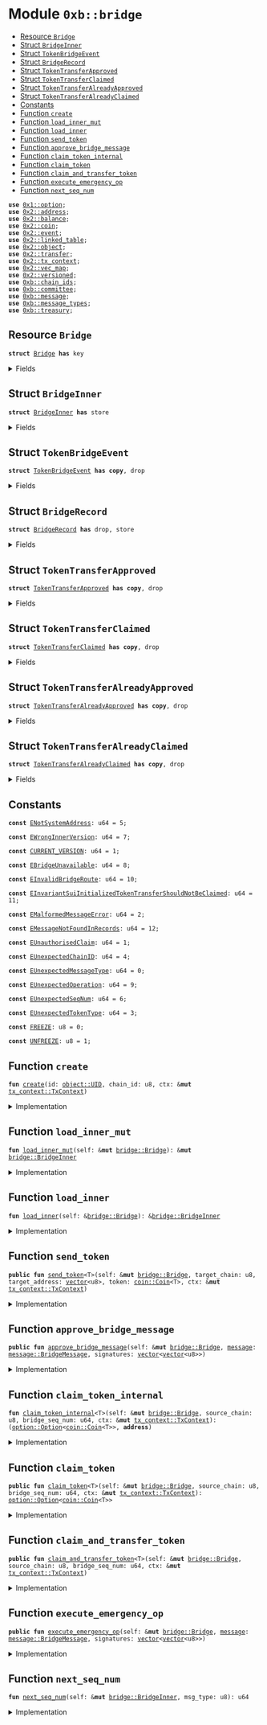 
<a name="0xb_bridge"></a>

# Module `0xb::bridge`



-  [Resource `Bridge`](#0xb_bridge_Bridge)
-  [Struct `BridgeInner`](#0xb_bridge_BridgeInner)
-  [Struct `TokenBridgeEvent`](#0xb_bridge_TokenBridgeEvent)
-  [Struct `BridgeRecord`](#0xb_bridge_BridgeRecord)
-  [Struct `TokenTransferApproved`](#0xb_bridge_TokenTransferApproved)
-  [Struct `TokenTransferClaimed`](#0xb_bridge_TokenTransferClaimed)
-  [Struct `TokenTransferAlreadyApproved`](#0xb_bridge_TokenTransferAlreadyApproved)
-  [Struct `TokenTransferAlreadyClaimed`](#0xb_bridge_TokenTransferAlreadyClaimed)
-  [Constants](#@Constants_0)
-  [Function `create`](#0xb_bridge_create)
-  [Function `load_inner_mut`](#0xb_bridge_load_inner_mut)
-  [Function `load_inner`](#0xb_bridge_load_inner)
-  [Function `send_token`](#0xb_bridge_send_token)
-  [Function `approve_bridge_message`](#0xb_bridge_approve_bridge_message)
-  [Function `claim_token_internal`](#0xb_bridge_claim_token_internal)
-  [Function `claim_token`](#0xb_bridge_claim_token)
-  [Function `claim_and_transfer_token`](#0xb_bridge_claim_and_transfer_token)
-  [Function `execute_emergency_op`](#0xb_bridge_execute_emergency_op)
-  [Function `next_seq_num`](#0xb_bridge_next_seq_num)


<pre><code><b>use</b> <a href="dependencies/move-stdlib/option.md#0x1_option">0x1::option</a>;
<b>use</b> <a href="dependencies/sui-framework/address.md#0x2_address">0x2::address</a>;
<b>use</b> <a href="dependencies/sui-framework/balance.md#0x2_balance">0x2::balance</a>;
<b>use</b> <a href="dependencies/sui-framework/coin.md#0x2_coin">0x2::coin</a>;
<b>use</b> <a href="dependencies/sui-framework/event.md#0x2_event">0x2::event</a>;
<b>use</b> <a href="dependencies/sui-framework/linked_table.md#0x2_linked_table">0x2::linked_table</a>;
<b>use</b> <a href="dependencies/sui-framework/object.md#0x2_object">0x2::object</a>;
<b>use</b> <a href="dependencies/sui-framework/transfer.md#0x2_transfer">0x2::transfer</a>;
<b>use</b> <a href="dependencies/sui-framework/tx_context.md#0x2_tx_context">0x2::tx_context</a>;
<b>use</b> <a href="dependencies/sui-framework/vec_map.md#0x2_vec_map">0x2::vec_map</a>;
<b>use</b> <a href="dependencies/sui-framework/versioned.md#0x2_versioned">0x2::versioned</a>;
<b>use</b> <a href="chain_ids.md#0xb_chain_ids">0xb::chain_ids</a>;
<b>use</b> <a href="committee.md#0xb_committee">0xb::committee</a>;
<b>use</b> <a href="message.md#0xb_message">0xb::message</a>;
<b>use</b> <a href="message_types.md#0xb_message_types">0xb::message_types</a>;
<b>use</b> <a href="treasury.md#0xb_treasury">0xb::treasury</a>;
</code></pre>



<a name="0xb_bridge_Bridge"></a>

## Resource `Bridge`



<pre><code><b>struct</b> <a href="bridge.md#0xb_bridge_Bridge">Bridge</a> <b>has</b> key
</code></pre>



<details>
<summary>Fields</summary>


<dl>
<dt>
<code>id: <a href="dependencies/sui-framework/object.md#0x2_object_UID">object::UID</a></code>
</dt>
<dd>

</dd>
<dt>
<code>inner: <a href="dependencies/sui-framework/versioned.md#0x2_versioned_Versioned">versioned::Versioned</a></code>
</dt>
<dd>

</dd>
</dl>


</details>

<a name="0xb_bridge_BridgeInner"></a>

## Struct `BridgeInner`



<pre><code><b>struct</b> <a href="bridge.md#0xb_bridge_BridgeInner">BridgeInner</a> <b>has</b> store
</code></pre>



<details>
<summary>Fields</summary>


<dl>
<dt>
<code>bridge_version: u64</code>
</dt>
<dd>

</dd>
<dt>
<code>chain_id: u8</code>
</dt>
<dd>

</dd>
<dt>
<code>sequence_nums: <a href="dependencies/sui-framework/vec_map.md#0x2_vec_map_VecMap">vec_map::VecMap</a>&lt;u8, u64&gt;</code>
</dt>
<dd>

</dd>
<dt>
<code><a href="committee.md#0xb_committee">committee</a>: <a href="committee.md#0xb_committee_BridgeCommittee">committee::BridgeCommittee</a></code>
</dt>
<dd>

</dd>
<dt>
<code><a href="treasury.md#0xb_treasury">treasury</a>: <a href="treasury.md#0xb_treasury_BridgeTreasury">treasury::BridgeTreasury</a></code>
</dt>
<dd>

</dd>
<dt>
<code>bridge_records: <a href="dependencies/sui-framework/linked_table.md#0x2_linked_table_LinkedTable">linked_table::LinkedTable</a>&lt;<a href="message.md#0xb_message_BridgeMessageKey">message::BridgeMessageKey</a>, <a href="bridge.md#0xb_bridge_BridgeRecord">bridge::BridgeRecord</a>&gt;</code>
</dt>
<dd>

</dd>
<dt>
<code>frozen: bool</code>
</dt>
<dd>

</dd>
</dl>


</details>

<a name="0xb_bridge_TokenBridgeEvent"></a>

## Struct `TokenBridgeEvent`



<pre><code><b>struct</b> <a href="bridge.md#0xb_bridge_TokenBridgeEvent">TokenBridgeEvent</a> <b>has</b> <b>copy</b>, drop
</code></pre>



<details>
<summary>Fields</summary>


<dl>
<dt>
<code>message_type: u8</code>
</dt>
<dd>

</dd>
<dt>
<code>seq_num: u64</code>
</dt>
<dd>

</dd>
<dt>
<code>source_chain: u8</code>
</dt>
<dd>

</dd>
<dt>
<code>sender_address: <a href="dependencies/move-stdlib/vector.md#0x1_vector">vector</a>&lt;u8&gt;</code>
</dt>
<dd>

</dd>
<dt>
<code>target_chain: u8</code>
</dt>
<dd>

</dd>
<dt>
<code>target_address: <a href="dependencies/move-stdlib/vector.md#0x1_vector">vector</a>&lt;u8&gt;</code>
</dt>
<dd>

</dd>
<dt>
<code>token_type: u8</code>
</dt>
<dd>

</dd>
<dt>
<code>amount: u64</code>
</dt>
<dd>

</dd>
</dl>


</details>

<a name="0xb_bridge_BridgeRecord"></a>

## Struct `BridgeRecord`



<pre><code><b>struct</b> <a href="bridge.md#0xb_bridge_BridgeRecord">BridgeRecord</a> <b>has</b> drop, store
</code></pre>



<details>
<summary>Fields</summary>


<dl>
<dt>
<code><a href="message.md#0xb_message">message</a>: <a href="message.md#0xb_message_BridgeMessage">message::BridgeMessage</a></code>
</dt>
<dd>

</dd>
<dt>
<code>verified_signatures: <a href="dependencies/move-stdlib/option.md#0x1_option_Option">option::Option</a>&lt;<a href="dependencies/move-stdlib/vector.md#0x1_vector">vector</a>&lt;<a href="dependencies/move-stdlib/vector.md#0x1_vector">vector</a>&lt;u8&gt;&gt;&gt;</code>
</dt>
<dd>

</dd>
<dt>
<code>claimed: bool</code>
</dt>
<dd>

</dd>
</dl>


</details>

<a name="0xb_bridge_TokenTransferApproved"></a>

## Struct `TokenTransferApproved`



<pre><code><b>struct</b> <a href="bridge.md#0xb_bridge_TokenTransferApproved">TokenTransferApproved</a> <b>has</b> <b>copy</b>, drop
</code></pre>



<details>
<summary>Fields</summary>


<dl>
<dt>
<code>message_key: <a href="message.md#0xb_message_BridgeMessageKey">message::BridgeMessageKey</a></code>
</dt>
<dd>

</dd>
</dl>


</details>

<a name="0xb_bridge_TokenTransferClaimed"></a>

## Struct `TokenTransferClaimed`



<pre><code><b>struct</b> <a href="bridge.md#0xb_bridge_TokenTransferClaimed">TokenTransferClaimed</a> <b>has</b> <b>copy</b>, drop
</code></pre>



<details>
<summary>Fields</summary>


<dl>
<dt>
<code>message_key: <a href="message.md#0xb_message_BridgeMessageKey">message::BridgeMessageKey</a></code>
</dt>
<dd>

</dd>
</dl>


</details>

<a name="0xb_bridge_TokenTransferAlreadyApproved"></a>

## Struct `TokenTransferAlreadyApproved`



<pre><code><b>struct</b> <a href="bridge.md#0xb_bridge_TokenTransferAlreadyApproved">TokenTransferAlreadyApproved</a> <b>has</b> <b>copy</b>, drop
</code></pre>



<details>
<summary>Fields</summary>


<dl>
<dt>
<code>message_key: <a href="message.md#0xb_message_BridgeMessageKey">message::BridgeMessageKey</a></code>
</dt>
<dd>

</dd>
</dl>


</details>

<a name="0xb_bridge_TokenTransferAlreadyClaimed"></a>

## Struct `TokenTransferAlreadyClaimed`



<pre><code><b>struct</b> <a href="bridge.md#0xb_bridge_TokenTransferAlreadyClaimed">TokenTransferAlreadyClaimed</a> <b>has</b> <b>copy</b>, drop
</code></pre>



<details>
<summary>Fields</summary>


<dl>
<dt>
<code>message_key: <a href="message.md#0xb_message_BridgeMessageKey">message::BridgeMessageKey</a></code>
</dt>
<dd>

</dd>
</dl>


</details>

<a name="@Constants_0"></a>

## Constants


<a name="0xb_bridge_ENotSystemAddress"></a>



<pre><code><b>const</b> <a href="bridge.md#0xb_bridge_ENotSystemAddress">ENotSystemAddress</a>: u64 = 5;
</code></pre>



<a name="0xb_bridge_EWrongInnerVersion"></a>



<pre><code><b>const</b> <a href="bridge.md#0xb_bridge_EWrongInnerVersion">EWrongInnerVersion</a>: u64 = 7;
</code></pre>



<a name="0xb_bridge_CURRENT_VERSION"></a>



<pre><code><b>const</b> <a href="bridge.md#0xb_bridge_CURRENT_VERSION">CURRENT_VERSION</a>: u64 = 1;
</code></pre>



<a name="0xb_bridge_EBridgeUnavailable"></a>



<pre><code><b>const</b> <a href="bridge.md#0xb_bridge_EBridgeUnavailable">EBridgeUnavailable</a>: u64 = 8;
</code></pre>



<a name="0xb_bridge_EInvalidBridgeRoute"></a>



<pre><code><b>const</b> <a href="bridge.md#0xb_bridge_EInvalidBridgeRoute">EInvalidBridgeRoute</a>: u64 = 10;
</code></pre>



<a name="0xb_bridge_EInvariantSuiInitializedTokenTransferShouldNotBeClaimed"></a>



<pre><code><b>const</b> <a href="bridge.md#0xb_bridge_EInvariantSuiInitializedTokenTransferShouldNotBeClaimed">EInvariantSuiInitializedTokenTransferShouldNotBeClaimed</a>: u64 = 11;
</code></pre>



<a name="0xb_bridge_EMalformedMessageError"></a>



<pre><code><b>const</b> <a href="bridge.md#0xb_bridge_EMalformedMessageError">EMalformedMessageError</a>: u64 = 2;
</code></pre>



<a name="0xb_bridge_EMessageNotFoundInRecords"></a>



<pre><code><b>const</b> <a href="bridge.md#0xb_bridge_EMessageNotFoundInRecords">EMessageNotFoundInRecords</a>: u64 = 12;
</code></pre>



<a name="0xb_bridge_EUnauthorisedClaim"></a>



<pre><code><b>const</b> <a href="bridge.md#0xb_bridge_EUnauthorisedClaim">EUnauthorisedClaim</a>: u64 = 1;
</code></pre>



<a name="0xb_bridge_EUnexpectedChainID"></a>



<pre><code><b>const</b> <a href="bridge.md#0xb_bridge_EUnexpectedChainID">EUnexpectedChainID</a>: u64 = 4;
</code></pre>



<a name="0xb_bridge_EUnexpectedMessageType"></a>



<pre><code><b>const</b> <a href="bridge.md#0xb_bridge_EUnexpectedMessageType">EUnexpectedMessageType</a>: u64 = 0;
</code></pre>



<a name="0xb_bridge_EUnexpectedOperation"></a>



<pre><code><b>const</b> <a href="bridge.md#0xb_bridge_EUnexpectedOperation">EUnexpectedOperation</a>: u64 = 9;
</code></pre>



<a name="0xb_bridge_EUnexpectedSeqNum"></a>



<pre><code><b>const</b> <a href="bridge.md#0xb_bridge_EUnexpectedSeqNum">EUnexpectedSeqNum</a>: u64 = 6;
</code></pre>



<a name="0xb_bridge_EUnexpectedTokenType"></a>



<pre><code><b>const</b> <a href="bridge.md#0xb_bridge_EUnexpectedTokenType">EUnexpectedTokenType</a>: u64 = 3;
</code></pre>



<a name="0xb_bridge_FREEZE"></a>



<pre><code><b>const</b> <a href="bridge.md#0xb_bridge_FREEZE">FREEZE</a>: u8 = 0;
</code></pre>



<a name="0xb_bridge_UNFREEZE"></a>



<pre><code><b>const</b> <a href="bridge.md#0xb_bridge_UNFREEZE">UNFREEZE</a>: u8 = 1;
</code></pre>



<a name="0xb_bridge_create"></a>

## Function `create`



<pre><code><b>fun</b> <a href="bridge.md#0xb_bridge_create">create</a>(id: <a href="dependencies/sui-framework/object.md#0x2_object_UID">object::UID</a>, chain_id: u8, ctx: &<b>mut</b> <a href="dependencies/sui-framework/tx_context.md#0x2_tx_context_TxContext">tx_context::TxContext</a>)
</code></pre>



<details>
<summary>Implementation</summary>


<pre><code><b>fun</b> <a href="bridge.md#0xb_bridge_create">create</a>(id: UID, chain_id: u8, ctx: &<b>mut</b> TxContext) {
    <b>assert</b>!(<a href="dependencies/sui-framework/tx_context.md#0x2_tx_context_sender">tx_context::sender</a>(ctx) == @0x0, <a href="bridge.md#0xb_bridge_ENotSystemAddress">ENotSystemAddress</a>);
    <b>let</b> bridge_inner = <a href="bridge.md#0xb_bridge_BridgeInner">BridgeInner</a> {
        bridge_version: <a href="bridge.md#0xb_bridge_CURRENT_VERSION">CURRENT_VERSION</a>,
        chain_id,
        sequence_nums: <a href="dependencies/sui-framework/vec_map.md#0x2_vec_map_empty">vec_map::empty</a>&lt;u8, u64&gt;(),
        <a href="committee.md#0xb_committee">committee</a>: <a href="committee.md#0xb_committee_create">committee::create</a>(ctx),
        <a href="treasury.md#0xb_treasury">treasury</a>: <a href="treasury.md#0xb_treasury_create">treasury::create</a>(ctx),
        bridge_records: <a href="dependencies/sui-framework/linked_table.md#0x2_linked_table_new">linked_table::new</a>&lt;BridgeMessageKey, <a href="bridge.md#0xb_bridge_BridgeRecord">BridgeRecord</a>&gt;(ctx),
        frozen: <b>false</b>,
    };
    <b>let</b> <a href="bridge.md#0xb_bridge">bridge</a> = <a href="bridge.md#0xb_bridge_Bridge">Bridge</a> {
        id,
        inner: <a href="dependencies/sui-framework/versioned.md#0x2_versioned_create">versioned::create</a>(<a href="bridge.md#0xb_bridge_CURRENT_VERSION">CURRENT_VERSION</a>, bridge_inner, ctx)
    };
    <a href="dependencies/sui-framework/transfer.md#0x2_transfer_share_object">transfer::share_object</a>(<a href="bridge.md#0xb_bridge">bridge</a>);
}
</code></pre>



</details>

<a name="0xb_bridge_load_inner_mut"></a>

## Function `load_inner_mut`



<pre><code><b>fun</b> <a href="bridge.md#0xb_bridge_load_inner_mut">load_inner_mut</a>(self: &<b>mut</b> <a href="bridge.md#0xb_bridge_Bridge">bridge::Bridge</a>): &<b>mut</b> <a href="bridge.md#0xb_bridge_BridgeInner">bridge::BridgeInner</a>
</code></pre>



<details>
<summary>Implementation</summary>


<pre><code><b>fun</b> <a href="bridge.md#0xb_bridge_load_inner_mut">load_inner_mut</a>(
    self: &<b>mut</b> <a href="bridge.md#0xb_bridge_Bridge">Bridge</a>,
): &<b>mut</b> <a href="bridge.md#0xb_bridge_BridgeInner">BridgeInner</a> {
    <b>let</b> version = <a href="dependencies/sui-framework/versioned.md#0x2_versioned_version">versioned::version</a>(&self.inner);

    // TODO: Replace this <b>with</b> a lazy <b>update</b> function when we add a new version of the inner <a href="dependencies/sui-framework/object.md#0x2_object">object</a>.
    <b>assert</b>!(version == <a href="bridge.md#0xb_bridge_CURRENT_VERSION">CURRENT_VERSION</a>, <a href="bridge.md#0xb_bridge_EWrongInnerVersion">EWrongInnerVersion</a>);
    <b>let</b> inner: &<b>mut</b> <a href="bridge.md#0xb_bridge_BridgeInner">BridgeInner</a> = <a href="dependencies/sui-framework/versioned.md#0x2_versioned_load_value_mut">versioned::load_value_mut</a>(&<b>mut</b> self.inner);
    <b>assert</b>!(inner.bridge_version == version, <a href="bridge.md#0xb_bridge_EWrongInnerVersion">EWrongInnerVersion</a>);
    inner
}
</code></pre>



</details>

<a name="0xb_bridge_load_inner"></a>

## Function `load_inner`



<pre><code><b>fun</b> <a href="bridge.md#0xb_bridge_load_inner">load_inner</a>(self: &<a href="bridge.md#0xb_bridge_Bridge">bridge::Bridge</a>): &<a href="bridge.md#0xb_bridge_BridgeInner">bridge::BridgeInner</a>
</code></pre>



<details>
<summary>Implementation</summary>


<pre><code><b>fun</b> <a href="bridge.md#0xb_bridge_load_inner">load_inner</a>(
    self: &<a href="bridge.md#0xb_bridge_Bridge">Bridge</a>,
): &<a href="bridge.md#0xb_bridge_BridgeInner">BridgeInner</a> {
    <b>let</b> version = <a href="dependencies/sui-framework/versioned.md#0x2_versioned_version">versioned::version</a>(&self.inner);

    // TODO: Replace this <b>with</b> a lazy <b>update</b> function when we add a new version of the inner <a href="dependencies/sui-framework/object.md#0x2_object">object</a>.
    <b>assert</b>!(version == <a href="bridge.md#0xb_bridge_CURRENT_VERSION">CURRENT_VERSION</a>, <a href="bridge.md#0xb_bridge_EWrongInnerVersion">EWrongInnerVersion</a>);
    <b>let</b> inner: &<a href="bridge.md#0xb_bridge_BridgeInner">BridgeInner</a> = <a href="dependencies/sui-framework/versioned.md#0x2_versioned_load_value">versioned::load_value</a>(&self.inner);
    <b>assert</b>!(inner.bridge_version == version, <a href="bridge.md#0xb_bridge_EWrongInnerVersion">EWrongInnerVersion</a>);
    inner
}
</code></pre>



</details>

<a name="0xb_bridge_send_token"></a>

## Function `send_token`



<pre><code><b>public</b> <b>fun</b> <a href="bridge.md#0xb_bridge_send_token">send_token</a>&lt;T&gt;(self: &<b>mut</b> <a href="bridge.md#0xb_bridge_Bridge">bridge::Bridge</a>, target_chain: u8, target_address: <a href="dependencies/move-stdlib/vector.md#0x1_vector">vector</a>&lt;u8&gt;, token: <a href="dependencies/sui-framework/coin.md#0x2_coin_Coin">coin::Coin</a>&lt;T&gt;, ctx: &<b>mut</b> <a href="dependencies/sui-framework/tx_context.md#0x2_tx_context_TxContext">tx_context::TxContext</a>)
</code></pre>



<details>
<summary>Implementation</summary>


<pre><code><b>public</b> <b>fun</b> <a href="bridge.md#0xb_bridge_send_token">send_token</a>&lt;T&gt;(
    self: &<b>mut</b> <a href="bridge.md#0xb_bridge_Bridge">Bridge</a>,
    target_chain: u8,
    target_address: <a href="dependencies/move-stdlib/vector.md#0x1_vector">vector</a>&lt;u8&gt;,
    token: Coin&lt;T&gt;,
    ctx: &<b>mut</b> TxContext
) {
    <b>let</b> inner = <a href="bridge.md#0xb_bridge_load_inner_mut">load_inner_mut</a>(self);
    <b>assert</b>!(<a href="chain_ids.md#0xb_chain_ids_is_valid_route">chain_ids::is_valid_route</a>(inner.chain_id, target_chain), <a href="bridge.md#0xb_bridge_EInvalidBridgeRoute">EInvalidBridgeRoute</a>);
    <b>assert</b>!(!inner.frozen, <a href="bridge.md#0xb_bridge_EBridgeUnavailable">EBridgeUnavailable</a>);
    <b>let</b> bridge_seq_num = <a href="bridge.md#0xb_bridge_next_seq_num">next_seq_num</a>(inner, <a href="message_types.md#0xb_message_types_token">message_types::token</a>());
    <b>let</b> token_id = <a href="treasury.md#0xb_treasury_token_id">treasury::token_id</a>&lt;T&gt;();
    <b>let</b> token_amount = <a href="dependencies/sui-framework/balance.md#0x2_balance_value">balance::value</a>(<a href="dependencies/sui-framework/coin.md#0x2_coin_balance">coin::balance</a>(&token));

    // create <a href="bridge.md#0xb_bridge">bridge</a> <a href="message.md#0xb_message">message</a>
    <b>let</b> <a href="message.md#0xb_message">message</a> = <a href="message.md#0xb_message_create_token_bridge_message">message::create_token_bridge_message</a>(
        inner.chain_id,
        bridge_seq_num,
        address::to_bytes(<a href="dependencies/sui-framework/tx_context.md#0x2_tx_context_sender">tx_context::sender</a>(ctx)),
        target_chain,
        target_address,
        token_id,
        token_amount,
    );

    // burn / escrow token, unsupported coins will fail in this step
    <a href="treasury.md#0xb_treasury_burn">treasury::burn</a>(&<b>mut</b> inner.<a href="treasury.md#0xb_treasury">treasury</a>, token, ctx);

    // Store pending <a href="bridge.md#0xb_bridge">bridge</a> request
    <b>let</b> key = <a href="message.md#0xb_message_key">message::key</a>(&<a href="message.md#0xb_message">message</a>);
    <a href="dependencies/sui-framework/linked_table.md#0x2_linked_table_push_back">linked_table::push_back</a>(&<b>mut</b> inner.bridge_records, key, <a href="bridge.md#0xb_bridge_BridgeRecord">BridgeRecord</a> {
        <a href="message.md#0xb_message">message</a>,
        verified_signatures: none(),
        claimed: <b>false</b>,
    });

    // emit <a href="dependencies/sui-framework/event.md#0x2_event">event</a>
    emit(<a href="bridge.md#0xb_bridge_TokenBridgeEvent">TokenBridgeEvent</a> {
        message_type: <a href="message_types.md#0xb_message_types_token">message_types::token</a>(),
        seq_num: bridge_seq_num,
        source_chain: inner.chain_id,
        sender_address: address::to_bytes(<a href="dependencies/sui-framework/tx_context.md#0x2_tx_context_sender">tx_context::sender</a>(ctx)),
        target_chain,
        target_address,
        token_type: token_id,
        amount: token_amount,
    });
}
</code></pre>



</details>

<a name="0xb_bridge_approve_bridge_message"></a>

## Function `approve_bridge_message`



<pre><code><b>public</b> <b>fun</b> <a href="bridge.md#0xb_bridge_approve_bridge_message">approve_bridge_message</a>(self: &<b>mut</b> <a href="bridge.md#0xb_bridge_Bridge">bridge::Bridge</a>, <a href="message.md#0xb_message">message</a>: <a href="message.md#0xb_message_BridgeMessage">message::BridgeMessage</a>, signatures: <a href="dependencies/move-stdlib/vector.md#0x1_vector">vector</a>&lt;<a href="dependencies/move-stdlib/vector.md#0x1_vector">vector</a>&lt;u8&gt;&gt;)
</code></pre>



<details>
<summary>Implementation</summary>


<pre><code><b>public</b> <b>fun</b> <a href="bridge.md#0xb_bridge_approve_bridge_message">approve_bridge_message</a>(
    self: &<b>mut</b> <a href="bridge.md#0xb_bridge_Bridge">Bridge</a>,
    <a href="message.md#0xb_message">message</a>: BridgeMessage,
    signatures: <a href="dependencies/move-stdlib/vector.md#0x1_vector">vector</a>&lt;<a href="dependencies/move-stdlib/vector.md#0x1_vector">vector</a>&lt;u8&gt;&gt;,
) {
    <b>let</b> inner = <a href="bridge.md#0xb_bridge_load_inner_mut">load_inner_mut</a>(self);
    <b>let</b> key = <a href="message.md#0xb_message_key">message::key</a>(&<a href="message.md#0xb_message">message</a>);

    // retrieve pending <a href="message.md#0xb_message">message</a> <b>if</b> source chain is Sui, the initial <a href="message.md#0xb_message">message</a> must exist on chain.
    <b>if</b> (<a href="message.md#0xb_message_message_type">message::message_type</a>(&<a href="message.md#0xb_message">message</a>) == <a href="message_types.md#0xb_message_types_token">message_types::token</a>() && <a href="message.md#0xb_message_source_chain">message::source_chain</a>(&<a href="message.md#0xb_message">message</a>) == inner.chain_id) {
        <b>let</b> record = <a href="dependencies/sui-framework/linked_table.md#0x2_linked_table_borrow_mut">linked_table::borrow_mut</a>(&<b>mut</b> inner.bridge_records, key);
        <b>assert</b>!(record.<a href="message.md#0xb_message">message</a> == <a href="message.md#0xb_message">message</a>, <a href="bridge.md#0xb_bridge_EMalformedMessageError">EMalformedMessageError</a>);
        <b>assert</b>!(!record.claimed, <a href="bridge.md#0xb_bridge_EInvariantSuiInitializedTokenTransferShouldNotBeClaimed">EInvariantSuiInitializedTokenTransferShouldNotBeClaimed</a>);

        // If record already <b>has</b> verified signatures, it means the <a href="message.md#0xb_message">message</a> <b>has</b> been approved.
        // Then we exit early.
        <b>if</b> (<a href="dependencies/move-stdlib/option.md#0x1_option_is_some">option::is_some</a>(&record.verified_signatures)) {
            emit(<a href="bridge.md#0xb_bridge_TokenTransferAlreadyApproved">TokenTransferAlreadyApproved</a> { message_key: key });
            <b>return</b>
        };
        // verify signatures
        <a href="committee.md#0xb_committee_verify_signatures">committee::verify_signatures</a>(&inner.<a href="committee.md#0xb_committee">committee</a>, <a href="message.md#0xb_message">message</a>, signatures);
        // Store approval
        record.verified_signatures = some(signatures)
    } <b>else</b> {
        // At this point, <b>if</b> this <a href="message.md#0xb_message">message</a> is in bridge_records, we know it's already approved
        // because we only add a <a href="message.md#0xb_message">message</a> <b>to</b> bridge_records after verifying the signatures.
        <b>if</b> (<a href="dependencies/sui-framework/linked_table.md#0x2_linked_table_contains">linked_table::contains</a>(&inner.bridge_records, key)) {
            emit(<a href="bridge.md#0xb_bridge_TokenTransferAlreadyApproved">TokenTransferAlreadyApproved</a> { message_key: key });
            <b>return</b>
        };
        // verify signatures
        <a href="committee.md#0xb_committee_verify_signatures">committee::verify_signatures</a>(&inner.<a href="committee.md#0xb_committee">committee</a>, <a href="message.md#0xb_message">message</a>, signatures);
        // Store <a href="message.md#0xb_message">message</a> and approval
        <a href="dependencies/sui-framework/linked_table.md#0x2_linked_table_push_back">linked_table::push_back</a>(&<b>mut</b> inner.bridge_records, key, <a href="bridge.md#0xb_bridge_BridgeRecord">BridgeRecord</a> {
            <a href="message.md#0xb_message">message</a>,
            verified_signatures: some(signatures),
            claimed: <b>false</b>
        });
    };
    emit(<a href="bridge.md#0xb_bridge_TokenTransferApproved">TokenTransferApproved</a> { message_key: key });
}
</code></pre>



</details>

<a name="0xb_bridge_claim_token_internal"></a>

## Function `claim_token_internal`



<pre><code><b>fun</b> <a href="bridge.md#0xb_bridge_claim_token_internal">claim_token_internal</a>&lt;T&gt;(self: &<b>mut</b> <a href="bridge.md#0xb_bridge_Bridge">bridge::Bridge</a>, source_chain: u8, bridge_seq_num: u64, ctx: &<b>mut</b> <a href="dependencies/sui-framework/tx_context.md#0x2_tx_context_TxContext">tx_context::TxContext</a>): (<a href="dependencies/move-stdlib/option.md#0x1_option_Option">option::Option</a>&lt;<a href="dependencies/sui-framework/coin.md#0x2_coin_Coin">coin::Coin</a>&lt;T&gt;&gt;, <b>address</b>)
</code></pre>



<details>
<summary>Implementation</summary>


<pre><code><b>fun</b> <a href="bridge.md#0xb_bridge_claim_token_internal">claim_token_internal</a>&lt;T&gt;(
    self: &<b>mut</b> <a href="bridge.md#0xb_bridge_Bridge">Bridge</a>,
    source_chain: u8,
    bridge_seq_num: u64,
    ctx: &<b>mut</b> TxContext
): (Option&lt;Coin&lt;T&gt;&gt;, <b>address</b>) {
    <b>let</b> inner = <a href="bridge.md#0xb_bridge_load_inner_mut">load_inner_mut</a>(self);
    <b>let</b> key = <a href="message.md#0xb_message_create_key">message::create_key</a>(source_chain, <a href="message_types.md#0xb_message_types_token">message_types::token</a>(), bridge_seq_num);
    <b>if</b> (!<a href="dependencies/sui-framework/linked_table.md#0x2_linked_table_contains">linked_table::contains</a>(&inner.bridge_records, key)) {
        <b>abort</b> <a href="bridge.md#0xb_bridge_EMessageNotFoundInRecords">EMessageNotFoundInRecords</a>
    };
    // retrieve approved <a href="bridge.md#0xb_bridge">bridge</a> <a href="message.md#0xb_message">message</a>
    <b>let</b> record = <a href="dependencies/sui-framework/linked_table.md#0x2_linked_table_borrow_mut">linked_table::borrow_mut</a>(&<b>mut</b> inner.bridge_records, key);
    // ensure this is a token <a href="bridge.md#0xb_bridge">bridge</a> <a href="message.md#0xb_message">message</a>
    <b>assert</b>!(<a href="message.md#0xb_message_message_type">message::message_type</a>(&record.<a href="message.md#0xb_message">message</a>) == <a href="message_types.md#0xb_message_types_token">message_types::token</a>(), <a href="bridge.md#0xb_bridge_EUnexpectedMessageType">EUnexpectedMessageType</a>);
    // Ensure it's signed
    <b>assert</b>!(<a href="dependencies/move-stdlib/option.md#0x1_option_is_some">option::is_some</a>(&record.verified_signatures), <a href="bridge.md#0xb_bridge_EUnauthorisedClaim">EUnauthorisedClaim</a>);

    // extract token <a href="message.md#0xb_message">message</a>
    <b>let</b> token_payload = <a href="message.md#0xb_message_extract_token_bridge_payload">message::extract_token_bridge_payload</a>(&record.<a href="message.md#0xb_message">message</a>);
    // get owner <b>address</b>
    <b>let</b> owner = address::from_bytes(<a href="message.md#0xb_message_token_target_address">message::token_target_address</a>(&token_payload));

    // If already claimed, exit early
    <b>if</b> (record.claimed) {
        emit(<a href="bridge.md#0xb_bridge_TokenTransferAlreadyClaimed">TokenTransferAlreadyClaimed</a> { message_key: key });
        <b>return</b> (<a href="dependencies/move-stdlib/option.md#0x1_option_none">option::none</a>(), owner)
    };

    <b>let</b> target_chain = <a href="message.md#0xb_message_token_target_chain">message::token_target_chain</a>(&token_payload);
    // ensure target chain matches self.chain_id
    <b>assert</b>!(target_chain == inner.chain_id, <a href="bridge.md#0xb_bridge_EUnexpectedChainID">EUnexpectedChainID</a>);

    // TODO: why do we check validity of the route here? what <b>if</b> inconsistency?
    // Ensure route is valid
    // TODO: add unit tests
    <b>assert</b>!(<a href="chain_ids.md#0xb_chain_ids_is_valid_route">chain_ids::is_valid_route</a>(source_chain, target_chain), <a href="bridge.md#0xb_bridge_EInvalidBridgeRoute">EInvalidBridgeRoute</a>);

    // get owner <b>address</b>
    <b>let</b> owner = address::from_bytes(<a href="message.md#0xb_message_token_target_address">message::token_target_address</a>(&token_payload));
    // check token type
    <b>assert</b>!(<a href="treasury.md#0xb_treasury_token_id">treasury::token_id</a>&lt;T&gt;() == <a href="message.md#0xb_message_token_type">message::token_type</a>(&token_payload), <a href="bridge.md#0xb_bridge_EUnexpectedTokenType">EUnexpectedTokenType</a>);
    // claim from <a href="treasury.md#0xb_treasury">treasury</a>
    <b>let</b> token = <a href="treasury.md#0xb_treasury_mint">treasury::mint</a>&lt;T&gt;(&<b>mut</b> inner.<a href="treasury.md#0xb_treasury">treasury</a>, <a href="message.md#0xb_message_token_amount">message::token_amount</a>(&token_payload), ctx);
    // Record changes
    record.claimed = <b>true</b>;
    emit(<a href="bridge.md#0xb_bridge_TokenTransferClaimed">TokenTransferClaimed</a> { message_key: key });
    (<a href="dependencies/move-stdlib/option.md#0x1_option_some">option::some</a>(token), owner)
}
</code></pre>



</details>

<a name="0xb_bridge_claim_token"></a>

## Function `claim_token`



<pre><code><b>public</b> <b>fun</b> <a href="bridge.md#0xb_bridge_claim_token">claim_token</a>&lt;T&gt;(self: &<b>mut</b> <a href="bridge.md#0xb_bridge_Bridge">bridge::Bridge</a>, source_chain: u8, bridge_seq_num: u64, ctx: &<b>mut</b> <a href="dependencies/sui-framework/tx_context.md#0x2_tx_context_TxContext">tx_context::TxContext</a>): <a href="dependencies/move-stdlib/option.md#0x1_option_Option">option::Option</a>&lt;<a href="dependencies/sui-framework/coin.md#0x2_coin_Coin">coin::Coin</a>&lt;T&gt;&gt;
</code></pre>



<details>
<summary>Implementation</summary>


<pre><code><b>public</b> <b>fun</b> <a href="bridge.md#0xb_bridge_claim_token">claim_token</a>&lt;T&gt;(self: &<b>mut</b> <a href="bridge.md#0xb_bridge_Bridge">Bridge</a>, source_chain: u8, bridge_seq_num: u64, ctx: &<b>mut</b> TxContext): Option&lt;Coin&lt;T&gt;&gt; {
    <b>let</b> (token, owner) = <a href="bridge.md#0xb_bridge_claim_token_internal">claim_token_internal</a>&lt;T&gt;(self, source_chain, bridge_seq_num, ctx);
    // Only token owner can claim the token
    <b>assert</b>!(<a href="dependencies/sui-framework/tx_context.md#0x2_tx_context_sender">tx_context::sender</a>(ctx) == owner, <a href="bridge.md#0xb_bridge_EUnauthorisedClaim">EUnauthorisedClaim</a>);
    token
}
</code></pre>



</details>

<a name="0xb_bridge_claim_and_transfer_token"></a>

## Function `claim_and_transfer_token`



<pre><code><b>public</b> <b>fun</b> <a href="bridge.md#0xb_bridge_claim_and_transfer_token">claim_and_transfer_token</a>&lt;T&gt;(self: &<b>mut</b> <a href="bridge.md#0xb_bridge_Bridge">bridge::Bridge</a>, source_chain: u8, bridge_seq_num: u64, ctx: &<b>mut</b> <a href="dependencies/sui-framework/tx_context.md#0x2_tx_context_TxContext">tx_context::TxContext</a>)
</code></pre>



<details>
<summary>Implementation</summary>


<pre><code><b>public</b> <b>fun</b> <a href="bridge.md#0xb_bridge_claim_and_transfer_token">claim_and_transfer_token</a>&lt;T&gt;(
    self: &<b>mut</b> <a href="bridge.md#0xb_bridge_Bridge">Bridge</a>,
    source_chain: u8,
    bridge_seq_num: u64,
    ctx: &<b>mut</b> TxContext
) {
    <b>let</b> (token, owner) = <a href="bridge.md#0xb_bridge_claim_token_internal">claim_token_internal</a>&lt;T&gt;(self, source_chain, bridge_seq_num, ctx);
    <b>if</b> (<a href="dependencies/move-stdlib/option.md#0x1_option_is_none">option::is_none</a>(&token)) {
        <a href="dependencies/move-stdlib/option.md#0x1_option_destroy_none">option::destroy_none</a>(token);
        <b>return</b>
    };
    <a href="dependencies/sui-framework/transfer.md#0x2_transfer_public_transfer">transfer::public_transfer</a>(<a href="dependencies/move-stdlib/option.md#0x1_option_destroy_some">option::destroy_some</a>(token), owner)
}
</code></pre>



</details>

<a name="0xb_bridge_execute_emergency_op"></a>

## Function `execute_emergency_op`



<pre><code><b>public</b> <b>fun</b> <a href="bridge.md#0xb_bridge_execute_emergency_op">execute_emergency_op</a>(self: &<b>mut</b> <a href="bridge.md#0xb_bridge_Bridge">bridge::Bridge</a>, <a href="message.md#0xb_message">message</a>: <a href="message.md#0xb_message_BridgeMessage">message::BridgeMessage</a>, signatures: <a href="dependencies/move-stdlib/vector.md#0x1_vector">vector</a>&lt;<a href="dependencies/move-stdlib/vector.md#0x1_vector">vector</a>&lt;u8&gt;&gt;)
</code></pre>



<details>
<summary>Implementation</summary>


<pre><code><b>public</b> <b>fun</b> <a href="bridge.md#0xb_bridge_execute_emergency_op">execute_emergency_op</a>(
    self: &<b>mut</b> <a href="bridge.md#0xb_bridge_Bridge">Bridge</a>,
    <a href="message.md#0xb_message">message</a>: BridgeMessage,
    signatures: <a href="dependencies/move-stdlib/vector.md#0x1_vector">vector</a>&lt;<a href="dependencies/move-stdlib/vector.md#0x1_vector">vector</a>&lt;u8&gt;&gt;,
) {
    <b>assert</b>!(<a href="message.md#0xb_message_message_type">message::message_type</a>(&<a href="message.md#0xb_message">message</a>) == <a href="message_types.md#0xb_message_types_emergency_op">message_types::emergency_op</a>(), <a href="bridge.md#0xb_bridge_EUnexpectedMessageType">EUnexpectedMessageType</a>);
    <b>let</b> inner = <a href="bridge.md#0xb_bridge_load_inner_mut">load_inner_mut</a>(self);
    // check emergency ops seq number, emergency ops can only be executed in sequence order.
    <b>let</b> emergency_op_seq_num = <a href="bridge.md#0xb_bridge_next_seq_num">next_seq_num</a>(inner, <a href="message_types.md#0xb_message_types_emergency_op">message_types::emergency_op</a>());
    <b>assert</b>!(<a href="message.md#0xb_message_seq_num">message::seq_num</a>(&<a href="message.md#0xb_message">message</a>) == emergency_op_seq_num, <a href="bridge.md#0xb_bridge_EUnexpectedSeqNum">EUnexpectedSeqNum</a>);
    <a href="committee.md#0xb_committee_verify_signatures">committee::verify_signatures</a>(&inner.<a href="committee.md#0xb_committee">committee</a>, <a href="message.md#0xb_message">message</a>, signatures);
    <b>let</b> payload = <a href="message.md#0xb_message_extract_emergency_op_payload">message::extract_emergency_op_payload</a>(&<a href="message.md#0xb_message">message</a>);

    <b>if</b> (<a href="message.md#0xb_message_emergency_op_type">message::emergency_op_type</a>(&payload) == <a href="bridge.md#0xb_bridge_FREEZE">FREEZE</a>) {
        inner.frozen == <b>true</b>;
    } <b>else</b> <b>if</b> (<a href="message.md#0xb_message_emergency_op_type">message::emergency_op_type</a>(&payload) == <a href="bridge.md#0xb_bridge_UNFREEZE">UNFREEZE</a>) {
        inner.frozen == <b>false</b>;
    } <b>else</b> {
        <b>abort</b> <a href="bridge.md#0xb_bridge_EUnexpectedOperation">EUnexpectedOperation</a>
    };
}
</code></pre>



</details>

<a name="0xb_bridge_next_seq_num"></a>

## Function `next_seq_num`



<pre><code><b>fun</b> <a href="bridge.md#0xb_bridge_next_seq_num">next_seq_num</a>(self: &<b>mut</b> <a href="bridge.md#0xb_bridge_BridgeInner">bridge::BridgeInner</a>, msg_type: u8): u64
</code></pre>



<details>
<summary>Implementation</summary>


<pre><code><b>fun</b> <a href="bridge.md#0xb_bridge_next_seq_num">next_seq_num</a>(self: &<b>mut</b> <a href="bridge.md#0xb_bridge_BridgeInner">BridgeInner</a>, msg_type: u8): u64 {
    <b>if</b> (!<a href="dependencies/sui-framework/vec_map.md#0x2_vec_map_contains">vec_map::contains</a>(&self.sequence_nums, &msg_type)) {
        <a href="dependencies/sui-framework/vec_map.md#0x2_vec_map_insert">vec_map::insert</a>(&<b>mut</b> self.sequence_nums, msg_type, 1);
        <b>return</b> 0
    };
    <b>let</b> (key, seq_num) = <a href="dependencies/sui-framework/vec_map.md#0x2_vec_map_remove">vec_map::remove</a>(&<b>mut</b> self.sequence_nums, &msg_type);
    <a href="dependencies/sui-framework/vec_map.md#0x2_vec_map_insert">vec_map::insert</a>(&<b>mut</b> self.sequence_nums, key, seq_num + 1);
    seq_num
}
</code></pre>



</details>
